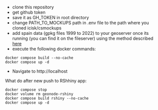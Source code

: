 - clone this repository
- get github token
- save it as GH_TOKEN in root directory
- change PATH_TO_MOCKUPS path in .env file to the path where you cloned icisk/csmockups
- add spain data (gpkg files 1999 to 2022) to your geoserver once its running (you can find it on the fileserver) using the method described [here](https://github.com/icisk/csmockups/tree/main/tools#how-to-use)
- execute the following docker commands:

```
docker compose build --no-cache
docker compose up -d
```

- Navigate to http://localhost

What do after new push to RShhiny app:

```
docker compose stop
docker volume rm geonode-rshiny
docker compose build rshiny --no-cache
docker compose up -d
```
